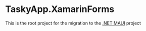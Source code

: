 # TaskyApp.XamarinForms

This is the root project for the migration to the [.NET MAUI](https://github.com/ericbrunner/TaskyApp.Maui) project
